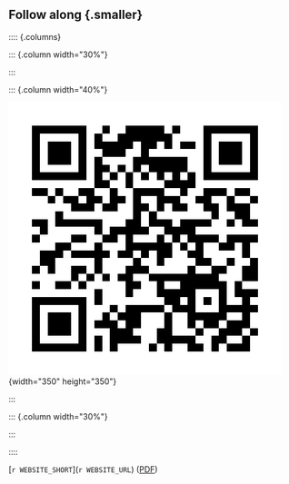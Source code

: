 ## Follow along {.smaller}

:::: {.columns}

::: {.column width="30%"}

:::

::: {.column width="40%"}

![](qrcode.png){width="350" height="350"}


:::

::: {.column width="30%"}

:::

::::

[`r WEBSITE_SHORT`](`r WEBSITE_URL`) ([PDF](presentation.pdf))
